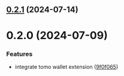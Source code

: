 ## [0.2.1](https://github.com/rango-exchange/rango-client/compare/provider-tomo@0.2.0...provider-tomo@0.2.1) (2024-07-14)



# 0.2.0 (2024-07-09)


### Features

* integrate tomo wallet extension ([9f0f065](https://github.com/rango-exchange/rango-client/commit/9f0f0650fcd213a621dcc6ddca3e32424c1a5ada))



